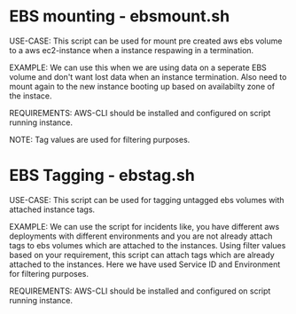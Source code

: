 # EBS mounting - ebsmount.sh

USE-CASE:
This script can be used for mount pre created aws ebs volume to a aws ec2-instance when a instance respawing in a termination.

EXAMPLE:
We can use this when we are using data on a seperate EBS volume and don't want lost data when an instance termination. Also need to mount again
to the new instance booting up based on availabilty zone of the instace.

REQUIREMENTS:
AWS-CLI should be installed and configured on script running instance.

NOTE:
Tag values are used for filtering purposes.

# EBS Tagging - ebstag.sh

USE-CASE:
This script can be used for tagging untagged ebs volumes with attached instance tags.

EXAMPLE:
We can use the script for incidents like, you have different aws deployments with different environments and you are not already attach tags to ebs volumes which are attached to the instances. Using filter values based on your requirement, this script can attach tags which are already attached to the instances. Here we have used Service ID and Environment for filtering purposes.

REQUIREMENTS:
AWS-CLI should be installed and configured on script running instance.
